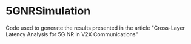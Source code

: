# 5GNRSimulation
Code used to generate the results presented in the article "Cross-Layer Latency Analysis for 5G NR in V2X Communications"
